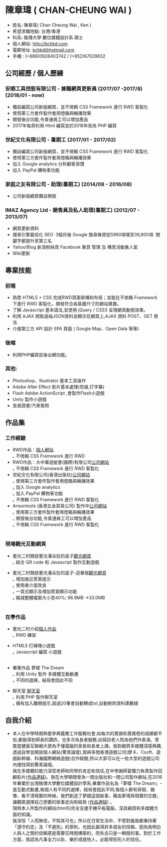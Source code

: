 # 陳章瑋 ( CHAN-CHEUNG WAI )

* 姓名: 陳章瑋( Chan Cheung Wai , Ken )
* 希望求職地點: 台灣/香港
* 科系: 銘傳大學 數位媒體設計系 碩士
* 個人網站: http://kchkd.com
* 電郵地址: kchkd@hotmail.com
* 手機 : (+886)0928403742 / (+852)67029832
## 公司經歷 / 個人歷練

### 安順工具控股有限公司 - 兼職網頁更新員 (2017/07 -2017/8)(2018/01 - now)
* 獨自編寫公司新版網頁，並不倚賴 CSS Framework 進行 RWD 客製化
* 使用第三方套件製作套用燈箱與輪播效果
* 開發後台功能,令普通員工可以增加產品
* 2017年每頁利用 Html 編寫並於2018年改為 PHP 編寫

### 世紀文化有限公司 - 暑期工 (2017/01 - 2017/02)
* 獨自編寫公司新版網頁，並不倚賴 CSS Framework 進行 RWD 客製化
* 使用第三方套件製作套用燈箱與輪播效果
* 加入 Google analytics 分析顧客習慣
* 加入 PayPal 購物車功能
  
### 家庭之友有限公司 - 助理(暑期工) (2014/08 - 2016/08)
* 公司新版網頁獨自開發

###  IMAZ Agency Ltd - 銷售員及私人助理(暑期工) (2012/07 - 2013/07)
* 網頁更新資料
* 搜尋引擎最佳化 SEO
  3個月後 Google 搜尋條資從5990項増至39,800項
  關鍵字都提升至第三名
* Yahoo!Blog 新浪粉絲頁 Facebook 專頁 管理 及 構思活動集人氣
* Wiki更新

## 專業技能

### 前端

* 熟悉 HTML5 + CSS 完成RWD頁面架構和布局；並能在不依賴 Framework 下進行 RWD 客製化，開發符合各裝置尺寸的網站建置。
* 了解 Javascript 基本語法,並使用 jQuery / CSS3 呈現網頁動態效果。
* 利用 AJAX 撈取遠端JSON資料並顯示在網頁上,AJAX 資料 POST、GET 用法
* 介接第三方 API 設計 SPA 頁面 ( Google Map、Open Data 等等)

### 後端
* 利用PHP編寫前後台網功能。

### 其他:
* Photoshop、Illustrator 基本工具操作
* Adobe After Effect 影片基本處理(剪接,打字幕)
* Flash Adobe ActionScript ,會製作Flash小遊戲
* Unity 製作小遊戲
* 急救證書/汽車駕照

## 作品集

### 工作經驗
- RWD作品：<a href="http://kchkd.com" target="_blank">個人網站</a><BR>
  ⌞ 不倚賴 CSS Framework 進行 RWD <BR>
- RWD作品：大中華遊艇會(國際)有限公司<a href="http://www.gcyclub.com/index.html" target="_blank">公司網站</a><BR>
  ⌞ 不倚賴 CSS Framework 進行 RWD 客製化<BR>
- 世紀文化有限公司(香港出版社)<a href="http://www.whitecatblackcat.org" target="_blank">公司網站</a><BR>
  ⌞ 使用第三方套件製作套用燈箱與輪播效果<BR>
  ⌞ 加入 Google analytics <BR>
  ⌞ 加入 PayPal 購物車功能<BR>
  ⌞ 不倚賴 CSS Framework 進行 RWD 客製化<BR>
- Ansontools (香港五金貿易公司) 製作中<a href="http://kchkd.com/anson/php" target="_blank">公司網站</a><BR>
  ⌞ 使用第三方套件製作套用燈箱與輪播效果<BR>
  ⌞ 開發後台功能,令普通員工可以增加產品<BR>
  ⌞ 不倚賴 CSS Framework 進行 RWD 客製化<BR>
  
### 現場觀光互動網頁
- 憲光二村開啟憲光潘朵拉的盒子<a href="http://kchkd.com/s2/game/" target="_blank">觀光網頁</a><BR>
  ⌞ 結合 QR code 和 Javascript 製作互動遊戲<BR>
  
- 憲光二村開啟憲光潘朵拉的盒子-迎春版<a href="http://kchkd.com/s2/game2/" target="_blank">觀光網頁</a><BR>
  ⌞ 增加接近答案提示<BR>
  ⌞ 使用者介面改良<BR>
  ⌞ 一頁式顯示及増加答案顯示功能<BR>
  ⌞ 縮減整體檔案大小至40%; 96.9MB ->33.0MB<BR>
  
### 在學作品
- 憲光二村介紹<a href="http://kchkd.com/sianguang2ndvillage" target="_blank">個人作品</a><BR>
  ⌞ RWD 練習<BR>
  
- HTML5 打磚塊<a href="http://kchkd.com/html5game" target="_blank"></a>小遊戲<BR>
  ⌞ Javascript 編寫 小遊戲<BR>
  
- 畢業作品 <a href="http://kchkd.com/TheDream" target="_blank"></a>夢蝶 The Dream<BR>
  ⌞ 利用 Unity 製作 多媒體互動動畫<BR>
  ⌞ 不同的選擇，結局會因此不同<BR>
  
- 聊天室 <a href="http://kchkd.com/chatroom" target="_blank">聊天室</a><BR>
  ⌞ 利用 PHP 製作聊天室<BR>
  ⌞ 擁有加入離開提示,超過20筆會自動轉成txt,自動刪除資料庫數據
  
## 自我介紹
* 本人在中學時期熱愛參興義務工作服務社會,如每次的賣旗和賣獎卷的成績都不俗,都能得到師長的讚許。也多次為長者服務,如探訪老人院為他們作表演。曾擔當健康互聯網大使為不懂電腦的家長和長者上課。我對網頁多媒體深感興趣,透過自學並開設個人網站(驚青論壇),我與多間香港遊戲公司(摩卡、Csoft、遊戲新幹線、科瀚國際網絡遊戲)合作經驗,所以大家可以在一些大型的遊戲公司內搜找得到驚青論壇。<BR>
  我在多媒體的能力深受老師和同學的肯定和信任,在中學謝師宴獨力負責製作回顧影片(<a href="https://www.youtube.com/watch?v=s2vmSVf-qKo" target="_blank">作品連結</a>)。我在大學期間曾為一間出版社和一間公司製作網站,在2016年畢業於台灣銘傳大學數位媒體設計學系,畢業作品名為「夢蝶 The Dream」-是互動式動畫,每個人有不同的選擇，結局會因此不同,每個人都有徘徊、猶豫、看不清現實的時候，我們創造了夢蝶這個故事，藉由夢境與現實的交錯，讓觀眾選擇自己想要的故事走向和結局 (<a href="https://www.youtube.com/watch?v=_2Ul-t7tng4" target="_blank">作品連結</a>) 。<BR>
  現時本人所製作的網站(html5)完全支援手機平板電腦，深具網頁和多媒體方面的知識。<BR>
我深信「人而無信，不知其可也」所以在日常生活中，不管對誰我都秉持著「遵守約定」及「不遲到」的原則，也因此贏得許多朋友的信賴。因為我明白人與人之間的信賴感是需要花時間構築的，而失去只是一瞬間的事。對於工作方面，我認為凡事全力以赴、樂於成就他人，必能得到別人的信任。<BR>





